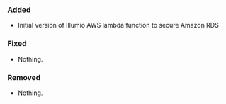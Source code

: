 
### Added
* Initial version of Illumio AWS lambda function to secure Amazon RDS

### Fixed
- Nothing.

### Removed
- Nothing.